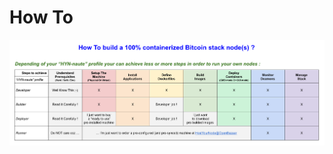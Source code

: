 How To
==
![ProfileActivityMatrix](https://github.com/babonet13/Images/blob/master/HostYourNode/HowTo/ProfileActivityMatrix.png)
